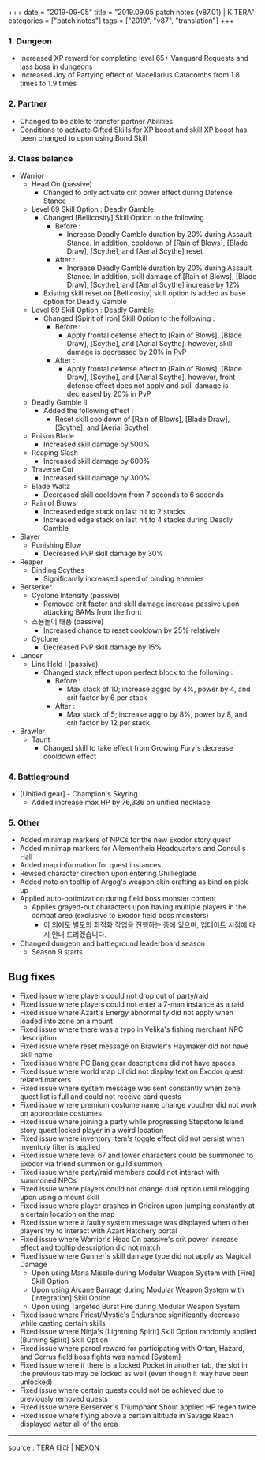 +++
date = "2019-09-05"
title = "2019.09.05 patch notes (v87.01) | K TERA"
categories = ["patch notes"]
tags = ["2019", "v87", "translation"]
+++

### 1. Dungeon
- Increased XP reward for completing level 65+ Vanguard Requests and lass boss in dungeons
- Increased Joy of Partying effect of Macellarius Catacombs from 1.8 times to 1.9 times

### 2. Partner
- Changed to be able to transfer partner Abilities
- Conditions to activate Gifted Skills for XP boost and skill XP boost has been changed to upon using Bond Skill

### 3. Class balance
- Warrior
  - Head On (passive)
    - Changed to only activate crit power effect during Defense Stance
  - Level 69 Skill Option : Deadly Gamble
    - Changed [Bellicosity] Skill Option to the following :
      - Before :
        - Increase Deadly Gamble duration by 20% during Assault Stance. In addition, cooldown of [Rain of Blows], [Blade Draw], [Scythe], and [Aerial Scythe] reset
      - After :
        - Increase Deadly Gamble duration by 20% during Assault Stance. In addition, skill damage of [Rain of Blows], [Blade Draw], [Scythe], and [Aerial Scythe] increase by 12%
    - Existing skill reset on [Bellicosity] skill option is added as base option for Deadly Gamble
  - Level 69 Skill Option : Deadly Gamble
    - Changed [Spirit of Iron] Skill Option to the following :
      - Before :
        - Apply frontal defense effect to [Rain of Blows], [Blade Draw], [Scythe], and [Aerial Scythe]. however, skill damage  is decreased by 20% in PvP
      - After :
        - Apply frontal defense effect to [Rain of Blows], [Blade Draw], [Scythe], and [Aerial Scythe]. however, front defense effect does not apply and skill damage is decreased by 20% in PvP
  - Deadly Gamble II
    - Added the following effect :
      - Reset skill cooldown of [Rain of Blows], [Blade Draw], [Scythe], and [Aerial Scythe]
  - Poison Blade
    - Increased skill damage by 500%
  - Reaping Slash
    - Increased skill damage by 600%
  - Traverse Cut
    - Increased skill damage by 300%
  - Blade Waltz
    - Decreased skill cooldown from 7 seconds to 6 seconds
  - Rain of Blows
    - Increased edge stack on last hit to 2 stacks
    - Increased edge stack on last hit to 4 stacks during Deadly Gamble
- Slayer
  - Punishing Blow
    - Decreased PvP skill damage by 30%
- Reaper
  - Binding Scythes
    - Significantly increased speed of binding enemies
- Berserker
  - Cyclone Intensity (passive)
    - Removed crit factor and skill damage increase passive upon attacking BAMs from the front
  - 소용돌이 태풍 (passive)
    - Increased chance to reset cooldown by 25% relatively
  - Cyclone
    - Decreased PvP skill damage by 15%
- Lancer
  - Line Held I (passive)
    - Changed stack effect upon perfect block to the following :
      - Before :
        - Max stack of 10; increase aggro by 4%, power by 4, and crit factor by 6 per stack
      - After :
        - Max stack of 5; increase aggro by 8%, power by 8, and crit factor by 12 per stack
- Brawler
  - Taunt
    - Changed skill to take effect from Growing Fury's decrease cooldown effect

### 4. Battleground
- [Unified gear] - Champion's Skyring
  - Added increase max HP by 76,336 on unified necklace

### 5. Other
- Added minimap markers of NPCs for the new Exodor story quest
- Added minimap markers for Allementheia Headquarters and Consul's Hall
- Added map information for quest instances
- Revised character direction upon entering Ghillieglade
- Added note on tooltip of Argog's weapon skin crafting as bind on pick-up
- Applied auto-optimization during field boss monster content
  - Applies grayed-out characters upon having multiple players in the combat area (exclusive to Exodor field boss monsters)
    - 이 외에도 별도의 최적화 작업을 진행하는 중에 있으며, 업데이트 시점에 다시 안내 드리겠습니다.
- Changed dungeon and battleground leaderboard season
  - Season 9 starts

## Bug fixes

- Fixed issue where players could not drop out of party/raid
- Fixed issue where players could not enter a 7-man instance as a raid
- Fixed issue where Azart's Energy abnormality did not apply when loaded into zone on a mount
- Fixed issue where there was a typo in Velika's fishing merchant NPC description
- Fixed issue where reset message on Brawler's Haymaker did not have skill name
- Fixed issue where PC Bang gear descriptions did not have spaces
- Fixed issue where world map UI did not display text on Exodor quest related markers
- Fixed issue where system message was sent constantly when zone quest list is full and could not receive card quests
- Fixed issue where premium costume name change voucher did not work on appropriate costumes
- Fixed issue where joining a party while progressing Stepstone Island story quest locked player in a weird location
- Fixed issue where inventory item's toggle effect did not persist when inventory filter is applied
- Fixed issue where level 67 and lower characters could be summoned to Exodor via friend summon or guild summon
- Fixed issue where party/raid members could not interact with summoned NPCs
- Fixed issue where players could not change dual option until relogging upon using a mount skill
- Fixed issue where player crashes in Gridiron upon jumping constantly at a certain location on the map
- Fixed issue where a faulty system message was displayed when other players try to interact with Azart Hatchery portal
- Fixed issue where Warrior's Head On passive's crit power increase effect and tooltip description did not match
- Fixed issue where Gunner's skill damage type did not apply as Magical Damage
  - Upon using Mana Missile during Modular Weapon System with [Fire] Skill Option
  - Upon using Arcane Barrage during Modular Weapon System with [Integration] Skill Option
  - Upon using Targeted Burst Fire during Modular Weapon System
- Fixed issue where Priest/Mystic's Endurance significantly decrease while casting certain skills
- Fixed issue where Ninja's [Lightning Spirit] Skill Option randomly applied [Burning Spirit] Skill Option
- Fixed issue where parcel reward for participating with Ortan, Hazard, and Cerrus field boss fights was named [System]
- Fixed issue where if there is a locked Pocket in another tab, the slot in the previous tab may be locked as well (even though it may have been unlocked)
- Fixed issue where certain quests could not be achieved due to previously removed quests
- Fixed issue where Berserker's Triumphant Shout applied HP regen twice
- Fixed issue where flying above a certain altitude in Savage Reach displayed water all of the area

----

source : [TERA 테라 | NEXON](http://tera.nexon.com/news/update/view.aspx?n4articlesn=408)
